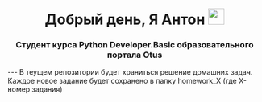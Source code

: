 <h1 align="center"> Добрый день, Я Антон
<img src="https://github.com/blackcater/blackcater/raw/main/images/Hi.gif" height="32"/></h1>
<h3 align="center">Студент курса Python Developer.Basic образовательного портала Otus </h3>
---
В теущем репозитории будет храниться решение домашних задач.
Каждое новое задание будет сохранено в папку homework_X (где X-номер задания) 
